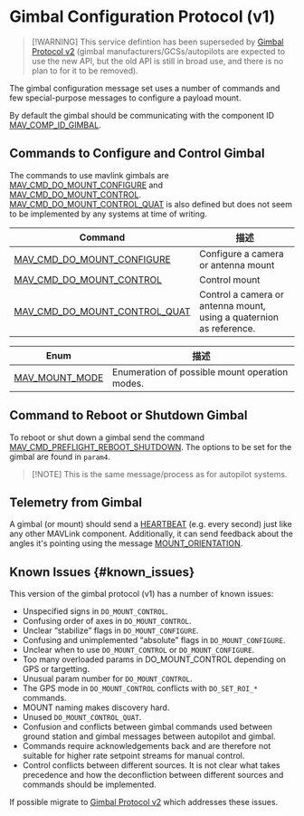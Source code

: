 # Gimbal Configuration Protocol (v1)

> [!WARNING] This service defintion has been superseded by [Gimbal Protocol v2](../services/gimbal.md) (gimbal manufacturers/GCSs/autopilots are expected to use the new API, but the old API is still in broad use, and there is no plan to for it to be removed).

The gimbal configuration message set uses a number of commands and few special-purpose messages to configure a payload mount.

By default the gimbal should be communicating with the component ID [MAV_COMP_ID_GIMBAL](../messages/common.md#MAV_COMP_ID_GIMBAL).

## Commands to Configure and Control Gimbal

The commands to use mavlink gimbals are [MAV_CMD_DO_MOUNT_CONFIGURE](#MAV_CMD_DO_MOUNT_CONFIGURE) and [MAV_CMD_DO_MOUNT_CONTROL](#MAV_CMD_DO_MOUNT_CONTROL). [MAV_CMD_DO_MOUNT_CONTROL_QUAT](#MAV_CMD_DO_MOUNT_CONTROL_QUAT) is also defined but does not seem to be implemented by any systems at time of writing.

| Command                                                                                                                            | 描述                                                                  |
| ---------------------------------------------------------------------------------------------------------------------------------- | ------------------------------------------------------------------- |
| <a id="MAV_CMD_DO_MOUNT_CONFIGURE"></a>[MAV_CMD_DO_MOUNT_CONFIGURE](../messages/common.md#MAV_CMD_DO_MOUNT_CONFIGURE)          | Configure a camera or antenna mount                                 |
| <a id="MAV_CMD_DO_MOUNT_CONTROL"></a>[MAV_CMD_DO_MOUNT_CONTROL](../messages/common.md#MAV_CMD_DO_MOUNT_CONTROL)                | Control mount                                                       |
| <a id="MAV_CMD_DO_MOUNT_CONTROL_QUAT"></a>[MAV_CMD_DO_MOUNT_CONTROL_QUAT](../messages/common.md#MAV_CMD_DO_MOUNT_CONTROL_QUAT) | Control a camera or antenna mount, using a quaternion as reference. |

| Enum                                                                                | 描述                                             |
| ----------------------------------------------------------------------------------- | ---------------------------------------------- |
| <a id="MAV_MOUNT_MODE"></a>[MAV_MOUNT_MODE](../messages/common.md#MAV_MOUNT_MODE) | Enumeration of possible mount operation modes. |

## Command to Reboot or Shutdown Gimbal

To reboot or shut down a gimbal send the command [MAV_CMD_PREFLIGHT_REBOOT_SHUTDOWN](../messages/common.md#MAV_CMD_PREFLIGHT_REBOOT_SHUTDOWN). The options to be set for the gimbal are found in `param4`.

> [!NOTE] This is the same message/process as for autopilot systems.

## Telemetry from Gimbal

A gimbal (or mount) should send a [HEARTBEAT](../messages/common.md#HEARTBEAT) (e.g. every second) just like any other MAVLink component. Additionally, it can send feedback about the angles it's pointing using the message [MOUNT_ORIENTATION](../messages/common.md#MOUNT_ORIENTATION).

## Known Issues {#known_issues}

This version of the gimbal protocol (v1) has a number of known issues:

- Unspecified signs in `DO_MOUNT_CONTROL`.
- Confusing order of axes in `DO_MOUNT_CONTROL`.
- Unclear “stabilize” flags in `DO_MOUNT_CONFIGURE`.
- Confusing and unimplemented “absolute” flags in `DO_MOUNT_CONFIGURE`.
- Unclear when to use `DO_MOUNT_CONTROL` or `DO_MOUNT_CONFIGURE`.
- Too many overloaded params in DO_MOUNT_CONTROL depending on GPS or targetting.
- Unusual param number for `DO_MOUNT_CONTROL`.
- The GPS mode in `DO_MOUNT_CONTROL` conflicts with `DO_SET_ROI_*` commands.
- MOUNT naming makes discovery hard.
- Unused `DO_MOUNT_CONTROL_QUAT`.
- Confusion and conflicts between gimbal commands used between ground station and gimbal messages between autopilot and gimbal.
- Commands require acknowledgements back and are therefore not suitable for higher rate setpoint streams for manual control.
- Control conflicts between different sources. It is not clear what takes precedence and how the deconfliction between different sources and commands should be implemented.

If possible migrate to [Gimbal Protocol v2](../services/gimbal.md) which addresses these issues.